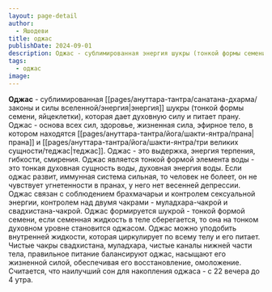 ```yaml
---
layout: page-detail
author:
  - Яшодеви
title: оджас
publishDate: 2024-09-01
description: Оджас - сублимированная энергия шукры (тонкой формы семени, яйцеклетки), которая дает духовную силу и питает прану.
tags:
  - оджас
image:
---
```

**Оджас** - сублимированная [[pages/ануттара-тантра/санатана-дхарма/законы и силы вселенной/энергия|энергия]] шукры (тонкой формы семени, яйцеклетки), которая дает духовную силу и питает прану.
Оджас - основа всех сил, здоровье, жизненная сила, эфирное тело, в котором находятся [[pages/ануттара-тантра/йога/шакти-янтра/прана|прана]] и [[pages/ануттара-тантра/йога/шакти-янтра/три великих сущности/теджас|теджас]]. 
Оджас - это выдержка, энергия терпения, гибкости, смирения.
Оджас является тонкой формой элемента воды - это тонкая духовная сущность воды, духовная энергия воды. Если оджас развит, иммунная система сильная, то человек не болеет, он не чувствует угнетенности в пранах, у него нет весенней депрессии. Оджас связан с соблюдением брахмачарьи и контролем сексуальной энергии, контролем над двумя чакрами - муладхара-чакрой и свадхистана-чакрой. 
Оджас формируется шукрой - тонкой формой семени, если семенная жидкость в теле сберегается, то она на тонком духовном уровне становится оджасом. Оджас можно уподобить внутренней жидкости, которая циркулирует по всему телу и его питает. Чистые чакры свадхистана, муладхара, чистые каналы нижней части тела, правильное питание балансируют оджас, насыщают его жизненной силой, обеспечивая его восстановление, омоложение. Считается, что наилучший сон для накопления оджаса - с 22 вечера до 4 утра.

